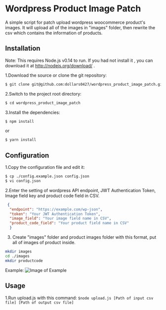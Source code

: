# Wordpress Product Image Patch
A simple script for patch upload wordpress woocommerce product's images.
It will upload all of the images in "images" folder, then rewrite the csv which contains the information of products.

Installation
---
Note: This requires Node.js v0.14 to run. If you had not install it , you can download it at http://nodejs.org/download/ . 

1.Download the source or clone the git repository:
```bash
$ git clone git@github.com:dollars0427/wordpress_product_image_patch.git
```

2.Switch to the project root directory:
```bash
$ cd wordpress_product_image_patch
```
3.Install the dependencies: 
```bash
$ npm install
```
or 
```bash
$ yarn install
```

Configuration
---
1.Copy the configuration file and edit it: 

```bash
$ cp ./config.example.json config.json
$ vi config.json

```

2.Enter the setting of wordpress API endpoint, JWT Authentication Token, Image field key and product code field in CSV.

```json
 {
  "endpoint": "https://example.com/wp-json",
  "token": "Your JWT Authentication Token",
  "image_field": "Your image field name in CSV",
  "product_code_field": "Your product field name in CSV"
  }
```

3. Create "images" folder and product images folder with this format, put all of images of product inside.

```bash
mkdir images
cd ./images
mkdir productcode
```

Example:
![Image of Example](https://i.ibb.co/Ltg0Y9x/2021-01-02-20-34-35.png)


Usage
---
1.Run upload.js with this command: 
`$node upload.js [Path of input csv file] [Path of output csv file]`
